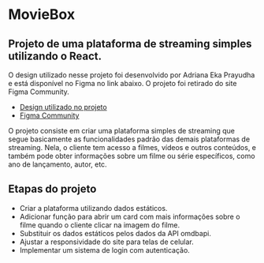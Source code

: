 # MovieBox

## Projeto de uma plataforma de streaming simples utilizando o React.
O design utilizado nesse projeto foi desenvolvido por Adriana Eka Prayudha e está disponível no Figma no link abaixo. O projeto foi retirado do site Figma Community.
- [Design utilizado no projeto](https://www.figma.com/community/file/1030753090086308330/moviebox)
- [Figma Community](https://www.figma.com/@figma)

O projeto consiste em criar uma plataforma simples de streaming que segue basicamente as funcionalidades padrão das demais plataformas de streaming. Nela, o cliente tem acesso a filmes, vídeos e outros conteúdos, e também pode obter informações sobre um filme ou série específicos, como ano de lançamento, autor, etc.

## Etapas do projeto
- Criar a plataforma utilizando dados estáticos.
- Adicionar função para abrir um card com mais informações sobre o filme quando o cliente clicar na imagem do filme.
- Substituir os dados estáticos pelos dados da API omdbapi.
- Ajustar a responsividade do site para telas de celular.
- Implementar um sistema de login com autenticação.